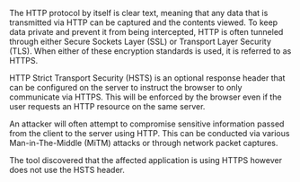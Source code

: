 The HTTP protocol by itself is clear text, meaning that any data that
is transmitted via HTTP can be captured and the contents viewed. To
keep data private and prevent it from being intercepted, HTTP is often
tunneled through either Secure Sockets Layer (SSL) or Transport Layer
Security (TLS). When either of these encryption standards is used, it
is referred to as HTTPS.

HTTP Strict Transport Security (HSTS) is an
optional response header that can be configured on the server to
instruct the browser to only communicate via HTTPS. This will be
enforced by the browser even if the user requests an HTTP resource on
the same server.

An attacker will often attempt to compromise
sensitive information passed from the client to the server using HTTP.
This can be conducted via various Man-in-The-Middle (MiTM) attacks or
through network packet captures.

The tool discovered that the affected
application is using HTTPS however does not use the HSTS header.